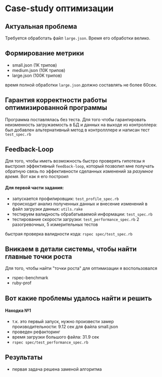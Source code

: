 # Case-study оптимизации

## Актуальная проблема

Требуется обработать файл `large.json`. Время его обработки велико.

## Формирование метрики

- small.json (1K трипов)
- medium.json (10K трипов)
- large.json (100K трипов)

время полной обработки `large.json` должно составлять не более 60сек.

## Гарантия корректности работы оптимизированной программы

Программа поставлялась без теста. Для того чтобы гарантировать неизменность загружаемость в БД и данных на выходе из контроллера: был добавлен альтернативный метод в контролллере и написан тест `test_spec.rb`

## Feedback-Loop

Для того, чтобы иметь возможность быстро проверять гипотезы я выстроил эффективный `feedback-loop`, который позволил мне получать обратную связь по эффективности сделанных изменений за *разумное время*. 
Вот как я его построил

#### Для первой части задания:

- запускается профилировщик: `test_profile_spec.rb`
- происходит анализ полученных данных и внесение изменений в файл загрузки данных: `utils.rake`
- тестируем валидность обрабатываемой информации: `test_spec.rb`
- тестирование скорости загрузки: `test_performance_spec.rb` 2 разогревочных, 5 измерительных тестов

быстрая проверка валидности кода: `rspec spec/test_spec.rb`

## Вникаем в детали системы, чтобы найти главные точки роста
Для того, чтобы найти "точки роста" для оптимизации я воспользовался 
- rspec-benchmark
- ruby-prof

## Вот какие проблемы удалось найти и решить

#### Находка №1
- т.к. это первый запуск, нужно произвести замер производительности: 9.12 сек для файла small.json
- проведен рефакторинг
- время загрузки большого файла: 31.9 сек
- `rspec spec/test_performance_spec.rb`



## Результаты
* первая задача решена заменой алгоритма

